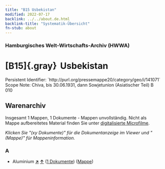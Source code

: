 ```yaml
---
title: "B15 Usbekistan"
modified: 2022-07-17
backlink: ../../about.de.html
backlink-title: "Systematik-Übersicht"
fn-stub: about
---
```


### Hamburgisches Welt-Wirtschafts-Archiv (HWWA)

# [B15]{.gray}&#8201; Usbekistan

<div class="hint">Persistent Identifier: `http://purl.org/pressemappe20/category/geo/i/141071`</div>

<div class="hint">
Scope Note: Chiva, bis 30.06.1931, dann Sowjetunion (Asiatischer Teil) B 010
</div>





## Warenarchiv








Insgesamt 1 Mappen, 1 Dokumente - Mappen unvollständig.
Nicht als Mappe aufbereitetes Material finden Sie unter [digitalisierte Microfilme](/film/h1_wa.de.html).

_Klicken Sie "(xy Dokumente)" für die Dokumentanzeige im Viewer und "(Mappe)" für Mappeninformation._




### A

- Aluminium [**&nearr;**](../../../ware/i/141969/about.de.html "Aluminium (XXX in der ganzen Welt)") [**&uarr;**](../../../ware/about.de.html#PID07.01-Lm01 "Warensystematik") (<a href="https://pm20.zbw.eu/iiifview/folder/wa/141969,141071" title="über: Aluminium : Usbekistan" target="_blank">1 Dokumente</a>) ([Mappe](../../../../folder/wa/1419xx/141969/1410xx/141071/about.de.html))




